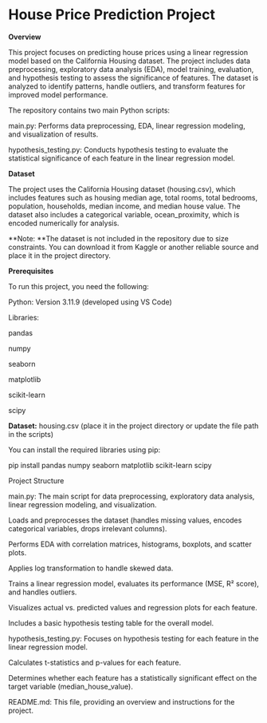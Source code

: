 # **House Price Prediction Project**

**Overview**

This project focuses on predicting house prices using a linear regression model based on the California Housing dataset. The project includes data preprocessing, exploratory data analysis (EDA), model training, evaluation, and hypothesis testing to assess the significance of features. The dataset is analyzed to identify patterns, handle outliers, and transform features for improved model performance.

The repository contains two main Python scripts:


main.py: Performs data preprocessing, EDA, linear regression modeling, and visualization of results.


hypothesis_testing.py: Conducts hypothesis testing to evaluate the statistical significance of each feature in the linear regression model.



**Dataset**

The project uses the California Housing dataset (housing.csv), which includes features such as housing median age, total rooms, total bedrooms, population, households, median income, and median house value. The dataset also includes a categorical variable, ocean_proximity, which is encoded numerically for analysis.

**Note: **The dataset is not included in the repository due to size constraints. You can download it from Kaggle or another reliable source and place it in the project directory.

**Prerequisites**

To run this project, you need the following:

Python: Version 3.11.9 (developed using VS Code)

Libraries:


pandas

numpy



seaborn

matplotlib

scikit-learn

scipy

**Dataset:** housing.csv (place it in the project directory or update the file path in the scripts)

You can install the required libraries using pip:

pip install pandas numpy seaborn matplotlib scikit-learn scipy

Project Structure





main.py: The main script for data preprocessing, exploratory data analysis, linear regression modeling, and visualization.





Loads and preprocesses the dataset (handles missing values, encodes categorical variables, drops irrelevant columns).



Performs EDA with correlation matrices, histograms, boxplots, and scatter plots.



Applies log transformation to handle skewed data.



Trains a linear regression model, evaluates its performance (MSE, R² score), and handles outliers.



Visualizes actual vs. predicted values and regression plots for each feature.



Includes a basic hypothesis testing table for the overall model.



hypothesis_testing.py: Focuses on hypothesis testing for each feature in the linear regression model.





Calculates t-statistics and p-values for each feature.



Determines whether each feature has a statistically significant effect on the target variable (median_house_value).



README.md: This file, providing an overview and instructions for the project.
